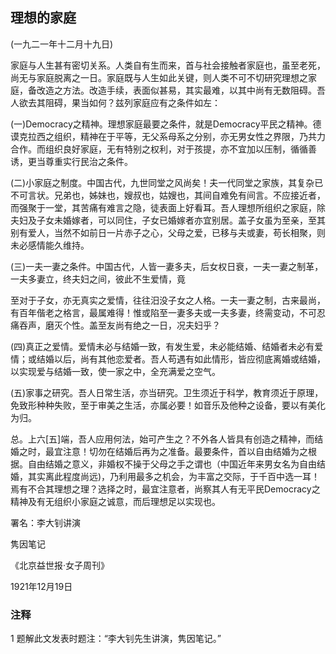 ## 理想的家庭

(一九二一年十二月十九日)

 

家庭与人生甚有密切关系。人类自有生而来，首与社会接触者家庭也，虽至老死，尚无与家庭脱离之一日。家庭既与人生如此关键，则人类不可不切研究理想之家庭，备改造之方法。改造手续，表面似甚易，其实最难，以其中尚有无数阻碍。吾人欲去其阻碍，果当如何？兹列家庭应有之条件如左：

(一)Democracy之精神。理想家庭最要之条件，就是Democracy平民之精神。德谟克拉西之组织，精神在于平等，无父系母系之分别，亦无男女性之界限，乃共力合作。而组织良好家庭，无有特别之权利，对于孩提，亦不宜加以压制，循循善诱，更当尊重实行民治之条件。

(二)小家庭之制度。中国古代，九世同堂之风尚矣！夫一代同堂之家族，其复杂已不可言状。兄弟也，姊妹也，嫂叔也，姑嫂也，其间自难免有间言。不应接近者，而强聚于一堂，其苦痛有难言之隐，徒表面上好看耳。吾人理想所组织之家庭，除夫妇及子女未婚嫁者，可以同住，子女已婚嫁者亦宜别居。盖子女虽为至亲，至其别有爱人，当然不如前日一片赤子之心，父母之爱，已移与夫或妻，苟长相聚，则未必感情能久维持。

(三)一夫一妻之条件。中国古代，人皆一妻多夫，后女权日衰，一夫一妻之制革，一夫多妻立，终夫妇之间，彼此不生爱情，竟

至对于子女，亦无真实之爱情，往往汨没子女之人格。一夫一妻之制，古来最尚，有百年偕老之格言，最属难得！惟或陷至一妻多夫或一夫多妻，终需变动，不可忍痛吞声，磨灭个性。盖至友尚有绝之一日，况夫妇乎？

(四)真正之爱情。爱情未必与结婚一致，有发生爱，未必能结婚、结婚者未必有爱情；或结婚以后，尚有其他恋爱者。吾人苟遇有如此情形，皆应彻底离婚或结婚，以实现爱与结婚一致，使一家之中，全充满爱之空气。

(五)家事之研究。吾人日常生活，亦当研究。卫生须近于科学，教育须近于原理，免致形种种失败，至于审美之生活，亦属必要！如音乐及他种之设备，要以有美化为归。

总。上六[五]端，吾人应用何法，始可产生之？不外各人皆具有创造之精神，而结婚之时，最宜注意！切勿在结婚后再为之准备。最要条件，首以自由结婚为之根据。自由结婚之意义，非婚权不操于父母之手之谓也（中国近年来男女名为自由结婚，其实离此程度尚远)，乃利用最多之机会，为丰富之交际，于千百中选一耳！焉有不合其理想之理？选择之时，最宜注意者，尚察其人有无平民Democracy之精神及有无组织小家庭之诚意，而后理想足以实现也。

 

署名：李大钊讲演

隽因笔记

《北京益世报·女子周刊》

1921年12月19日

 

### 注释
1 题解此文发表时题注：“李大钊先生讲演，隽因笔记。”
